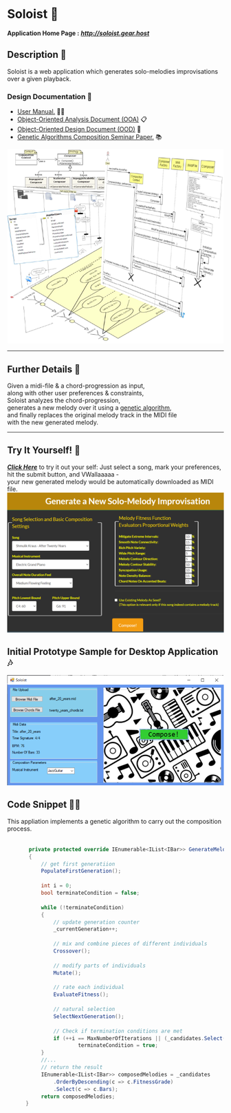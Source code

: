 
# Soloist :guitar:  
**Application Home Page :** __*http://soloist.gear.host*__  

## Description  :musical_score:  
Soloist is a web application which generates solo-melodies improvisations over a given playback.  

### Design Documentation  :memo:
* [User Manual.](Design/Documents/pdf/User-Manual.pdf) :man_teacher:
* [Object-Oriented Analysis Document (OOA)](Design/Documents/pdf/OOA-Object-Oriented-Analysis.pdf)  :clipboard:
* [Object-Oriented Design   Document (OOD)](Design/Documents/pdf/OOD-Object-Oriented-Design.pdf)    :triangular_ruler:
* [Genetic Algorithms Composition Seminar Paper.](Design/Documents/pdf/Genetic-Algorithms-For-Melody-Generation-Seminar-Paper.pdf) :books: 


![DesignDiagramSnippet](Design/ScreenShots/designMix.png)
<hr/>

## Further Details :musical_keyboard: 
Given a midi-file & a chord-progression as input,   
along with other user preferences & constraints,  
Soloist analyzes the chord-progression,    
generates a new melody over it using a [genetic algorithm](https://en.wikipedia.org/wiki/Genetic_algorithm),  
and finally replaces the original melody track in the MIDI file  
with the new generated melody.
<hr/>

## Try It Yourself! :musical_note:
[_**Click Here**_](http://soloist.gear.host/Composition/Compose) to try it out your self: 
Just select a song, mark your preferences,  
hit the submit button, and VWallaaaaa -  
your new generated melody would be automatically downloaded as MIDI file. 
![DesignDiagramSnippet](Design/ScreenShots/compose.png)  


## Initial Prototype Sample for Desktop Application :notes: 
![PrototypeSample](Design/ScreenShots/prototype-screenshot.png)  


## Code Snippet :man_technologist:
This appliation implements a genetic algorithm to carry out the composition process. 
 ```csharp
 
        private protected override IEnumerable<IList<IBar>> GenerateMelody()
        {
            // get first generatiion 
            PopulateFirstGeneration();

            int i = 0;
            bool terminateCondition = false;

            while (!terminateCondition)
            {
                // update generation counter 
                _currentGeneration++;

                // mix and combine pieces of different individuals 
                Crossover();

                // modify parts of individuals 
                Mutate();

                // rate each individual 
                EvaluateFitness();

                // natural selection 
                SelectNextGeneration();

                // Check if termination conditions are met 
                if (++i == MaxNumberOfIterations || (_candidates.Select(c => c.FitnessGrade).Max() >= CuttingEvaluationGrade))
                        terminateCondition = true;                   
            }
            //...
            // return the result 
            IEnumerable<IList<IBar>> composedMelodies = _candidates
                .OrderByDescending(c => c.FitnessGrade)
                .Select(c => c.Bars);
            return composedMelodies;
       }
```



